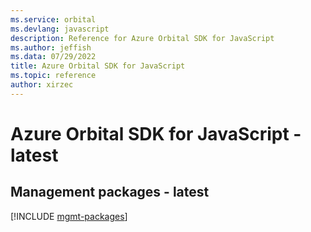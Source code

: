 ```yaml
---
ms.service: orbital
ms.devlang: javascript
description: Reference for Azure Orbital SDK for JavaScript
ms.author: jeffish
ms.data: 07/29/2022
title: Azure Orbital SDK for JavaScript
ms.topic: reference
author: xirzec
---
```

# Azure Orbital SDK for JavaScript - latest

## Management packages - latest
[!INCLUDE [mgmt-packages](orbital-mgmt-index.md)]